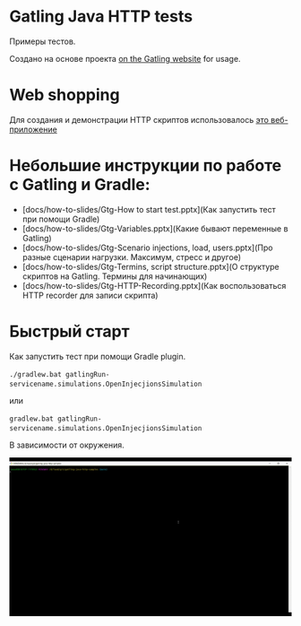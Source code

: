 Gatling Java HTTP tests
=============================================

Примеры тестов.

Создано на основе проекта
[on the Gatling website](https://gatling.io/docs/current/extensions/gradle_plugin/) for usage.


# Web shopping

Для создания и демонстрации HTTP скриптов использовалось [это веб-приложение](https://github.com/Roman-Kislyy/web-tutorial-shopping-center)


# Небольшие инструкции по работе с Gatling и Gradle:
 - [docs/how-to-slides/Gtg-How to start test.pptx](Как запустить тест при помощи Gradle)
 - [docs/how-to-slides/Gtg-Variables.pptx](Какие бывают переменные в Gatling)
 - [docs/how-to-slides/Gtg-Scenario injections, load, users.pptx](Про разные сценарии нагрузки. Максимум, стресс и другое)
 - [docs/how-to-slides/Gtg-Termins, script structure.pptx](О структуре скриптов на Gatling. Термины для начинающих)
 - [docs/how-to-slides/Gtg-HTTP-Recording.pptx](Как воспользоваться HTTP recorder для записи скрипта)
 
# Быстрый старт

Как запустить тест при помощи Gradle plugin.

`./gradlew.bat gatlingRun-servicename.simulations.OpenInjecjionsSimulation`

или 

`gradlew.bat gatlingRun-servicename.simulations.OpenInjecjionsSimulation`

В зависимости от окружения.

![](docs/img/GatlingRun.gif)
